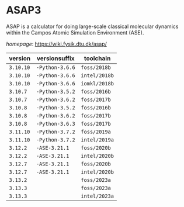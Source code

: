 # ASAP3

ASAP is a calculator for doing large-scale classical molecular dynamics within the Campos Atomic Simulation Environment (ASE).

*homepage*: <https://wiki.fysik.dtu.dk/asap/>

version | versionsuffix | toolchain
--------|---------------|----------
``3.10.10`` | ``-Python-3.6.6`` | ``foss/2018b``
``3.10.10`` | ``-Python-3.6.6`` | ``intel/2018b``
``3.10.10`` | ``-Python-3.6.6`` | ``iomkl/2018b``
``3.10.7`` | ``-Python-3.5.2`` | ``foss/2016b``
``3.10.7`` | ``-Python-3.6.2`` | ``foss/2017b``
``3.10.8`` | ``-Python-3.5.2`` | ``foss/2016b``
``3.10.8`` | ``-Python-3.6.2`` | ``foss/2017b``
``3.10.8`` | ``-Python-3.6.3`` | ``foss/2017b``
``3.11.10`` | ``-Python-3.7.2`` | ``foss/2019a``
``3.11.10`` | ``-Python-3.7.2`` | ``intel/2019a``
``3.12.2`` | ``-ASE-3.21.1`` | ``foss/2020b``
``3.12.2`` | ``-ASE-3.21.1`` | ``intel/2020b``
``3.12.7`` | ``-ASE-3.21.1`` | ``foss/2020b``
``3.12.7`` | ``-ASE-3.21.1`` | ``intel/2020b``
``3.13.2`` |  | ``foss/2023a``
``3.13.3`` |  | ``foss/2023a``
``3.13.3`` |  | ``intel/2023a``
